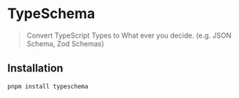 # TypeSchema

> Convert TypeScript Types to What ever you decide. (e.g. JSON Schema, Zod Schemas)

## Installation

```bash
pnpm install typeschema
```
